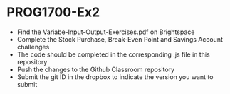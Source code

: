 # PROG1700-Ex2
- Find the Variabe-Input-Output-Exercises.pdf on Brightspace
- Complete the Stock Purchase, Break-Even Point and Savings Account challenges
- The code should be completed in the corresponding .js file in this repository
- Push the changes to the Github Classroom repository
- Submit the git ID in the dropbox to indicate the version you want to submit
